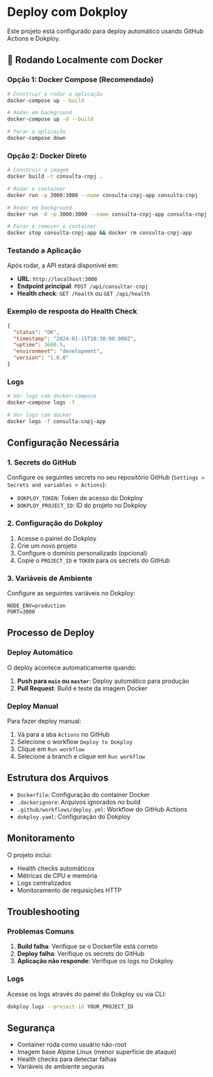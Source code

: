 # Deploy com Dokploy

Este projeto está configurado para deploy automático usando GitHub Actions e Dokploy.

## 🐳 Rodando Localmente com Docker

### Opção 1: Docker Compose (Recomendado)

```bash
# Construir e rodar a aplicação
docker-compose up --build

# Rodar em background
docker-compose up -d --build

# Parar a aplicação
docker-compose down
```

### Opção 2: Docker Direto

```bash
# Construir a imagem
docker build -t consulta-cnpj .

# Rodar o container
docker run -p 3000:3000 --name consulta-cnpj-app consulta-cnpj

# Rodar em background
docker run -d -p 3000:3000 --name consulta-cnpj-app consulta-cnpj

# Parar e remover o container
docker stop consulta-cnpj-app && docker rm consulta-cnpj-app
```

### Testando a Aplicação

Após rodar, a API estará disponível em:
- **URL**: `http://localhost:3000`
- **Endpoint principal**: `POST /api/consultar-cnpj`
- **Health check**: `GET /health` ou `GET /api/health`

### Exemplo de resposta do Health Check

```json
{
  "status": "OK",
  "timestamp": "2024-01-15T10:30:00.000Z",
  "uptime": 3600.5,
  "environment": "development",
  "version": "1.0.0"
}
```

### Logs

```bash
# Ver logs com docker-compose
docker-compose logs -f

# Ver logs com docker
docker logs -f consulta-cnpj-app
```

## Configuração Necessária

### 1. Secrets do GitHub

Configure os seguintes secrets no seu repositório GitHub (`Settings > Secrets and variables > Actions`):

- `DOKPLOY_TOKEN`: Token de acesso do Dokploy
- `DOKPLOY_PROJECT_ID`: ID do projeto no Dokploy

### 2. Configuração do Dokploy

1. Acesse o painel do Dokploy
2. Crie um novo projeto
3. Configure o domínio personalizado (opcional)
4. Copie o `PROJECT_ID` e `TOKEN` para os secrets do GitHub

### 3. Variáveis de Ambiente

Configure as seguintes variáveis no Dokploy:

```env
NODE_ENV=production
PORT=3000
```

## Processo de Deploy

### Deploy Automático

O deploy acontece automaticamente quando:

1. **Push para `main` ou `master`**: Deploy automático para produção
2. **Pull Request**: Build e teste da imagem Docker

### Deploy Manual

Para fazer deploy manual:

1. Vá para a aba `Actions` no GitHub
2. Selecione o workflow `Deploy to Dokploy`
3. Clique em `Run workflow`
4. Selecione a branch e clique em `Run workflow`

## Estrutura dos Arquivos

- `Dockerfile`: Configuração do container Docker
- `.dockerignore`: Arquivos ignorados no build
- `.github/workflows/deploy.yml`: Workflow do GitHub Actions
- `dokploy.yaml`: Configuração do Dokploy

## Monitoramento

O projeto inclui:

- Health checks automáticos
- Métricas de CPU e memória
- Logs centralizados
- Monitoramento de requisições HTTP

## Troubleshooting

### Problemas Comuns

1. **Build falha**: Verifique se o Dockerfile está correto
2. **Deploy falha**: Verifique os secrets do GitHub
3. **Aplicação não responde**: Verifique os logs no Dokploy

### Logs

Acesse os logs através do painel do Dokploy ou via CLI:

```bash
dokploy logs --project-id YOUR_PROJECT_ID
```

## Segurança

- Container roda como usuário não-root
- Imagem base Alpine Linux (menor superfície de ataque)
- Health checks para detectar falhas
- Variáveis de ambiente seguras 